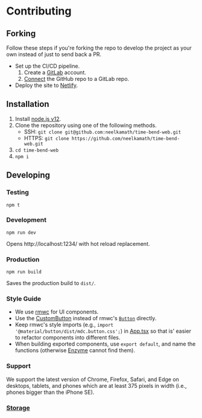 # Contributing

## Forking

Follow these steps if you're forking the repo to develop the project as your own instead of just to send back a PR.
- Set up the CI/CD pipeline.
    1. Create a [GitLab](https://gitlab.com/users/sign_in#register-pane) account.
    1. [Connect](https://docs.gitlab.com/ee/ci/ci_cd_for_external_repos/github_integration.html) the GitHub repo to a GitLab repo.
- Deploy the site to [Netlify](https://www.netlify.com/).

## Installation

1. Install [node.js v12](https://nodejs.org/en/download/).
1. Clone the repository using one of the following methods.
    - SSH: `git clone git@github.com:neelkamath/time-bend-web.git`
    - HTTPS: `git clone https://github.com/neelkamath/time-bend-web.git`
1. `cd time-bend-web`
1. `npm i`

## Developing

### Testing

```
npm t
```

### Development

```
npm run dev
```
Opens http://localhost:1234/ with hot reload replacement.

### Production

```
npm run build
```
Saves the production build to `dist/`.

### Style Guide

- We use [rmwc](https://rmwc.io/) for UI components. 
- Use the [CustomButton](src/components/CustomButton.tsx) instead of rmwc's [`Button`](https://rmwc.io/buttons) directly.
- Keep rmwc's style imports (e.g., `import '@material/button/dist/mdc.button.css';`) in [App.tsx](src/components/App.tsx) so that is' easier to refactor components into different files.
- When building exported components, use `export default`, and name the functions (otherwise [Enzyme](https://enzymejs.github.io/enzyme/) cannot find them).

### Support

We support the latest version of Chrome, Firefox, Safari, and Edge on desktops, tablets, and phones which are at least 375 pixels in width (i.e., phones bigger than the iPhone SE).

### [Storage](storage.md)